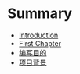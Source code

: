 # Summary

* [Introduction](README.md)
* [First Chapter](chapter1.md)
* [编写目的](bian-xie-mu-de.md)
* [项目背景](xiang-mu-bei-jing.md)

